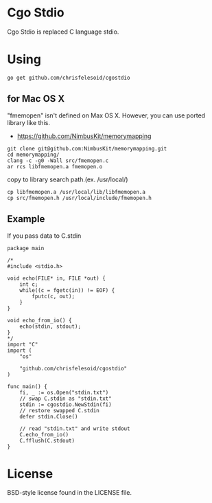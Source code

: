 # Cgo Stdio

Cgo Stdio is replaced C language stdio.

# Using

```
go get github.com/chrisfelesoid/cgostdio
```

## for Mac OS X

"fmemopen" isn't defined on Max OS X. However, you can use ported library like this.

- https://github.com/NimbusKit/memorymapping


```
git clone git@github.com:NimbusKit/memorymapping.git
cd memorymapping/
clang -c -g0 -Wall src/fmemopen.c
ar rcs libfmemopen.a fmemopen.o
```

copy to library search path.(ex. /usr/local/)
```
cp libfmemopen.a /usr/local/lib/libfmemopen.a
cp src/fmemopen.h /usr/local/include/fmemopen.h
```


## Example

If you pass data to C.stdin

```
package main

/*
#include <stdio.h>

void echo(FILE* in, FILE *out) {
	int c;
	while((c = fgetc(in)) != EOF) {
		fputc(c, out);
	}
}

void echo_from_io() {
	echo(stdin, stdout);
}
*/
import "C"
import (
	"os"

	"github.com/chrisfelesoid/cgostdio"
)

func main() {
	fi, _ := os.Open("stdin.txt")
	// swap C.stdin as "stdin.txt"
	stdin := cgostdio.NewStdin(fi)
	// restore swapped C.stdin
	defer stdin.Close()

    // read "stdin.txt" and write stdout
	C.echo_from_io()
	C.fflush(C.stdout)
}
```


# License

BSD-style license found in the LICENSE file.